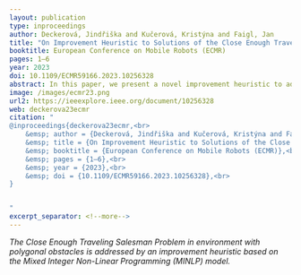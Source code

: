 ```yaml
---
layout: publication
type: inproceedings
author: Deckerová, Jindřiška and Kučerová, Kristýna and Faigl, Jan
title: "On Improvement Heuristic to Solutions of the Close Enough Traveling Salesman Problem in Environments with Obstacles"
booktitle: European Conference on Mobile Robots (ECMR)
pages: 1–6
year: 2023
doi: 10.1109/ECMR59166.2023.10256328
abstract: In this paper, we present a novel improvement heuristic to address the Close Enough Traveling Salesman Problem in environments with obstacles (CETSP-obs). The CETSP-obs is a variant of the Traveling Salesman Problem (TSP), where the goal is to find a sequence of visits to given disk-shaped regions together with the points of visits to the regions. We address challenging instances in a polygonal domain with polygonal obstacles, where the final path connecting the regions must be collision-free. We propose a novel Post-Optimization procedure using Mixed Integer Non-Linear Programming (MINLP) to improve existing heuristic solutions to the CETSP-obs. We deploy the method with existing heuristic solvers and based on the presented evaluation results, the proposed Post-Optimization significantly improves the heuristic solutions of all examined solvers and makes them competitive regarding the solution quality. The statistical evaluation reveals that the sequence found using relatively sparse sampling of the disk regions yields the best solutions among the evaluated solvers. The results support the benefit of the proposed MINLP-based solution to the continuous optimization of the CETSP-obs.
image: /images/ecmr23.png
url2: https://ieeexplore.ieee.org/document/10256328
web: deckerova23ecmr
citation: "
@inproceedings{deckerova23ecmr,<br>
	&emsp; author = {Deckerová, Jindřiška and Kučerová, Kristýna and Faigl, Jan},<br>
	&emsp; title = {On Improvement Heuristic to Solutions of the Close Enough Traveling Salesman Problem in Environments with Obstacles},<br>
	&emsp; booktitle = {European Conference on Mobile Robots (ECMR)},<br>
	&emsp; pages = {1–6},<br>
	&emsp; year = {2023},<br>
	&emsp; doi = {10.1109/ECMR59166.2023.10256328},<br>
}


"
excerpt_separator: <!--more-->
---
```

*The Close Enough Traveling Salesman Problem in environment with polygonal obstacles is addressed by an improvement heuristic based on the Mixed Integer Non-Linear Programming (MINLP) model.*
<!--more-->


